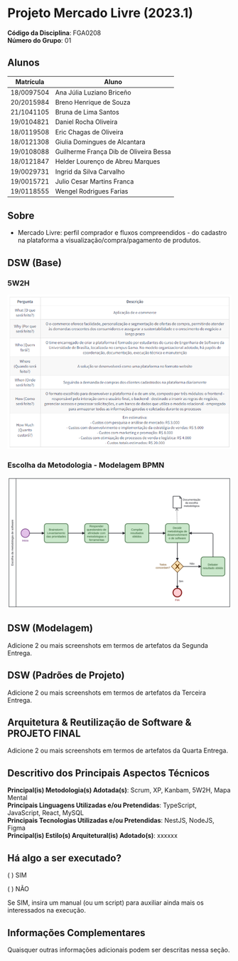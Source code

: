 # Projeto Mercado Livre (2023.1)

**Código da Disciplina**: FGA0208<br>
**Número do Grupo**: 01<br>

## Alunos
|Matrícula | Aluno |
| -- | -- |
| 18/0097504  |  Ana Júlia Luziano Briceño |
| 20/2015984  |  Breno Henrique de Souza |
| 21/1041105  |  Bruna de Lima Santos |
| 19/0104821  |  Daniel Rocha Oliveira |
| 18/0119508  |  Eric Chagas de Oliveira |
| 18/0121308  |  Giulia Domingues de Alcantara |
| 19/0108088  |  Guilherme França Dib de Oliveira Bessa |
| 18/0121847  |  Helder Lourenço de Abreu Marques |
| 19/0029731  |  Ingrid da Silva Carvalho |
| 19/0015721  |  Julio Cesar Martins Franca |
| 19/0118555  |  Wengel Rodrigues Farias |

## Sobre 
- Mercado Livre: perfil comprador e fluxos compreendidos - do cadastro na plataforma a visualização/compra/pagamento de produtos.

## DSW (Base)

### 5W2H
<img src="./IMG/5W2H.png">

### Escolha da Metodologia - Modelagem BPMN
<img src="./IMG/diagram - Escolha.svg"> 

## DSW (Modelagem)
Adicione 2 ou mais screenshots em termos de artefatos da Segunda Entrega.

## DSW (Padrões de Projeto)
Adicione 2 ou mais screenshots em termos de artefatos da Terceira Entrega.

## Arquitetura & Reutilização de Software & PROJETO FINAL
Adicione 2 ou mais screenshots em termos de artefatos da Quarta Entrega.

## Descritivo dos Principais Aspectos Técnicos 
**Principal(is) Metodologia(s) Adotada(s)**: Scrum, XP, Kanbam, 5W2H, Mapa Mental<br>
**Principais Linguagens Utilizadas e/ou Pretendidas**: TypeScript, JavaScript, React, MySQL<br>
**Principais Tecnologias Utilizadas e/ou Pretendidas**: NestJS, NodeJS, Figma<br>
**Principal(is) Estilo(s) Arquitetural(is) Adotado(s)**: xxxxxx<br>

## Há algo a ser executado?

( ) SIM

( ) NÃO

Se SIM, insira um manual (ou um script) para auxiliar ainda mais os interessados na execução.

## Informações Complementares 
Quaisquer outras informações adicionais podem ser descritas nessa seção.
